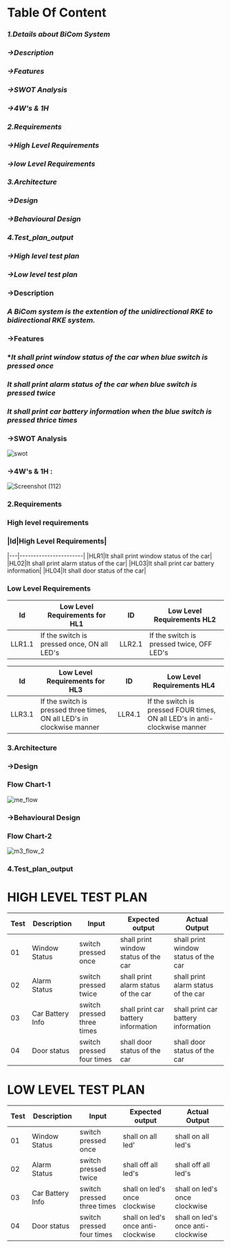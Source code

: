 # Table Of Content

### *1.Details about BiCom System*
### *->Description*
### *->Features*
### *->SWOT Analysis*
### *->4W's & 1H*

### *2.Requirements*
### *->High Level Requirements*
### *->low Level Requirements*

### *3.Architecture*
### *->Design*
### *->Behavioural Design*

### *4.Test_plan_output*
### *->High level test plan*
### *->Low level test plan*

### ->Description
### *A BiCom system is the extention of the unidirectional RKE to bidirectional RKE system.* 

### ->Features
### **It shall print window status of the car when blue switch is pressed once*
### *It shall print alarm status of the car when blue switch is pressed twice*
### *It shall print car battery information when the blue switch is pressed thrice times*
### ->SWOT Analysis
![swot](https://user-images.githubusercontent.com/46933088/157812492-94d2c31f-7f45-4c6f-9c1e-dac8a0d1755c.jpg)

### ->4W's & 1H :
![Screenshot (112)](https://user-images.githubusercontent.com/98826329/157823876-3c575e95-a0f3-4efc-9cdc-06a9b84ceb3a.png)

### 2.Requirements
### High level requirements
### |Id|High Level Requirements|
|---|-----------------------|
|HLR1|It shall print window status of the car|
|HL02|It shall print alarm status of the car|
|HL03|It shall print car battery information|
|HL04|It shall door status of the car|

### Low Level Requirements

|Id|Low Level Requirements for HL1|ID|Low Level Requirements HL2|
|---|-----------------------|--|----------------------------|
|LLR1.1|If the switch is pressed once, ON all LED's	|LLR2.1|If the switch is pressed twice, OFF LED's|


|Id|Low Level Requirements for HL3|ID|Low Level Requirements HL4|
|---|-----------------------|--|----------------------------|
|LLR3.1|If the switch is pressed three times, ON all LED's in clockwise manner|LLR4.1|If the switch is pressed FOUR times, ON all LED's in anti-clockwise manner|

### 3.Architecture 
### ->Design
### Flow Chart-1
![me_flow](https://user-images.githubusercontent.com/46984887/157809006-c8c1554d-2f32-4781-a298-2e2993a474a2.PNG)

### ->Behavioural Design
### Flow Chart-2
![m3_flow_2](https://user-images.githubusercontent.com/46984887/157809196-ce01b88c-75d6-4edb-9293-d24afede6167.PNG)

### 4.Test_plan_output
# HIGH LEVEL TEST PLAN

|Test|Description|Input|Expected output|Actual Output|
|---|-------------|----------|-------------|-----------------|
|01|Window Status|switch pressed once|shall print window status of the car|shall print window status of the car|
|02|Alarm Status|switch pressed twice|shall print alarm status of the car|shall print alarm status of the car|
|03|Car Battery Info|switch pressed three times|shall print car battery information|shall print car battery information|
|04|Door status|switch pressed four times|shall door status of the car|shall door status of the car|

# LOW LEVEL TEST PLAN

|Test|Description|Input|Expected output|Actual Output|
|---|-------------|----------|-------------|-----------------|
|01|Window Status|switch pressed once|shall on all led'|shall on all led's|
|02|Alarm Status|switch pressed twice|shall off all led's|shall off all led's|
|03|Car Battery Info|switch pressed three times|shall on led's once clockwise|shall on led's once clockwise|
|04|Door status|switch pressed four times|shall on led's once anti-clockwise|shall on led's once anti-clockwise













